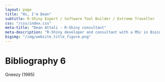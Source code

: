 ```yaml
---
layout: page
title: "Hi, I'm Dean"
subtitle: R-Shiny Expert / Software Tool Builder / Extreme Traveller
css: "/css/index.css"
meta-title: "Dean Attali - R-Shiny consultant"
meta-description: "R-Shiny developer and consultant with a MSc in Bioinformatics and a Bachelor of Computer Science. Previously a software engineer at Google, IBM, and Wish.com."
bigimg: "/img/website_title_figure.png"
---
```



# Bibliography 6

Gneezy (1995)
